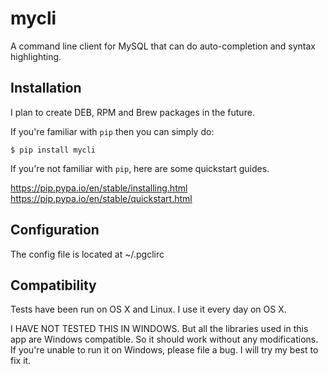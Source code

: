 # mycli
A command line client for MySQL that can do auto-completion and syntax highlighting.

## Installation

I plan to create DEB, RPM and Brew packages in the future.

If you're familiar with `pip` then you can simply do:

    $ pip install mycli

If you're not familiar with `pip`, here are some quickstart guides. 

https://pip.pypa.io/en/stable/installing.html
https://pip.pypa.io/en/stable/quickstart.html


## Configuration

The config file is located at ~/.pgclirc

## Compatibility

Tests have been run on OS X and Linux. I use it every day on OS X.

I HAVE NOT TESTED THIS IN WINDOWS. But all the libraries used in this app are Windows compatible. So it should work without any modifications. If you're unable to run it on Windows, please file a bug. I will try my best to fix it.


